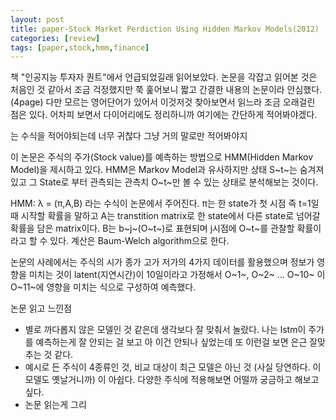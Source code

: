 ```yaml
---
layout: post
title: paper-Stock Market Perdiction Using Hidden Markov Models(2012)
categories: [review]
tags: [paper,stock,hmm,finance]
---
```

책 "인공지능 투자자 퀀트"에서 언급되었길래 읽어보았다. 논문을 각잡고 읽어본 것은 처음인 것 같아서 조금 걱정했지만 쭉 훑어보니 짧고 간결한 내용의 논문이라 안심했다. (4page)
다만 모르는 영어단어가 있어서 이것저것 찾아보면서 읽느라 조금 오래걸린 점은 있다. 어차피 보면서 다이어리에도 정리하니까 여기에는 간단하게 적어봐야겠다.

는 수식을 적어야되는데 너무 귀찮다 그냥 거의 말로만 적어봐야지 

이 논문은 주식의 주가(Stock value)를 예측하는 방법으로 HMM(Hidden Markov Model)을 제시하고 있다.
HMM은 Markov Model과 유사하지만 상태 S~t~는 숨겨져 있고 그 State로 부터 관측되는 관측치 O~t~만 볼 수 있는 상태로 분석해보는 것이다.

HMM: λ = (π,A,B) 라는 수식이 논문에서 주어진다.
π는 한 state가 첫 시점 즉 t=1일 때 시작할 확률을 말하고
A는 transtition matrix로 한 state에서 다른 state로 넘어갈 확률을 담은 matrix이다.
B는 b~j~(O~t~)로 표현되며 j시점에 O~t~를 관찰할 확률이라고 할 수 있다. 
계산은 Baum-Welch algorithm으로 한다.

논문의 사례에서는 주식의 시가 종가 고가 저가의 4가지 데이터를 활용했으며 정보가 영향을 미치는 것이 latent(지연시간)이 10일이라고 가정해서
O~1~, O~2~ ... O~10~ 이 O~11~에 영향을 미치는 식으로 구성하여 예측했다.

논문 읽고 느낀점
- 별로 까다롭지 않은 모델인 것 같은데 생각보다 잘 맞춰서 놀랐다. 나는 lstm이 주가를 예측하는게 잘 안되는 걸 보고 아 이건 안되나 싶었는데 또 이런걸 보면 은근 잘맞추는 것 같다.
- 예시로 든 주식이 4종류인 것, 비교 대상이 최근 모델은 아닌 것 (사실 당연하다. 이 모델도 옛날거니까) 이 아쉽다. 다양한 주식에 적용해보면 어떨까 궁금하고 해보고 싶다.
- 논문 읽는게 그리 
